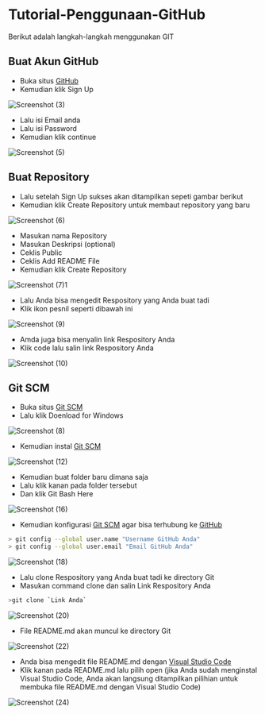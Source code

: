 # Tutorial-Penggunaan-GitHub
Berikut adalah langkah-langkah menggunakan GIT
## Buat Akun GitHub
- Buka situs [GitHub](https://github.com/)
- Kemudian klik Sign Up

![Screenshot (3)](https://user-images.githubusercontent.com/92939686/138467084-ddf045b9-d702-4428-b7fe-715293782add.png)

- Lalu isi Email anda
- Lalu isi Password
- Kemudian klik continue

![Screenshot (5)](https://user-images.githubusercontent.com/92939686/138469975-00d9b107-4b00-4309-9ab2-b81caae495b3.png)

## Buat Repository
- Lalu setelah Sign Up sukses akan ditampilkan sepeti gambar berikut
- Kemudian klik Create Repository untuk membaut repository yang baru

![Screenshot (6)](https://user-images.githubusercontent.com/92939686/138469924-6ec2cc2a-23f3-493a-a698-a1b8d371508d.png)

- Masukan nama Repository
- Masukan Deskripsi (optional)
- Ceklis Public 
- Ceklis Add README File
- Kemudian klik Create Repository

![Screenshot (7)1](https://user-images.githubusercontent.com/92939686/138472028-23520921-818e-4f19-af39-236beec3d670.png)

- Lalu Anda bisa mengedit Respository yang Anda buat tadi
- Klik ikon pesnil seperti dibawah ini

![Screenshot (9)](https://user-images.githubusercontent.com/92939686/138486578-fae6ab33-d8a7-42a6-abf9-d1e299a53d5d.png)

- Amda juga bisa menyalin link Respository Anda
- Klik code lalu salin link Respository Anda

![Screenshot (10)](https://user-images.githubusercontent.com/92939686/138486644-72b77b00-625b-4515-9103-37e926ee32f1.png)

## Git SCM
- Buka situs [Git SCM](https://git-scm.com/downloads)
- Lalu klik Doenload for Windows

![Screenshot (8)](https://user-images.githubusercontent.com/92939686/138486970-76396190-a929-4b6b-8fea-804fce3ac64c.png)

- Kemudian instal [Git SCM](https://git-scm.com/downloads)

![Screenshot (12)](https://user-images.githubusercontent.com/92939686/138487067-721c39e8-4b77-4ab0-b00f-f9ca5b6869cd.png)

- Kemudian buat folder baru dimana saja
- Lalu klik kanan pada folder tersebut
- Dan klik Git Bash Here

![Screenshot (16)](https://user-images.githubusercontent.com/92939686/138487224-b7e22ac2-c713-4a4d-b96f-297b27d8811f.png)

- Kemudian konfigurasi [Git SCM](https://git-scm.com/downloads) agar bisa terhubung ke [GitHub](https://github.com/)

```bash
> git config --global user.name "Username GitHub Anda"
> git config --global user.email "Email GitHub Anda"
```

![Screenshot (18)](https://user-images.githubusercontent.com/92939686/138487653-d1ab6f03-8185-43ab-8732-ae0c5d312af6.png)

- Lalu clone Respository yang Anda buat tadi ke directory Git
- Masukan command clone dan salin Link Respository Anda

```bash
>git clone `Link Anda`
```

![Screenshot (20)](https://user-images.githubusercontent.com/92939686/138487901-0a194a38-3a7e-4e3b-a394-f05184431e68.png)

- File README.md akan muncul ke directory Git

![Screenshot (22)](https://user-images.githubusercontent.com/92939686/138487986-1f6bbbcf-b1f6-45a3-9871-77ecfed24e92.png)

- Anda bisa mengedit file README.md dengan [Visual Studio Code](https://code.visualstudio.com/Download)
- Klik kanan pada README.md lalu pilih open (jika Anda sudah menginstal Visual Studio Code, Anda akan langsung ditampilkan pilihian untuk membuka file README.md dengan Visual Studio Code)

![Screenshot (24)](https://user-images.githubusercontent.com/92939686/138488383-c9d93be8-1672-4e6a-a2b4-2a27c66deae4.png)







